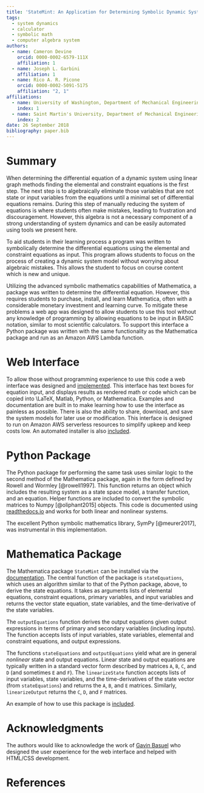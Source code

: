 ```yaml
---
title: 'StateMint: An Application for Determining Symbolic Dynamic System Models using Linear Graph Methods'
tags:
  - system dynamics
  - calculator
  - symbolic math
  - computer algebra system
authors:
  - name: Cameron Devine
    orcid: 0000-0002-6579-111X
    affiliation: 1
  - name: Joseph L. Garbini
    affiliation: 1
  - name: Rico A. R. Picone
    orcid: 0000-0002-5091-5175
    affiliation: "2, 1"
affiliations:
  - name: University of Washington, Department of Mechanical Engineering
    index: 1
  - name: Saint Martin's University, Department of Mechanical Engineering
    index: 2
date: 26 September 2018
bibliography: paper.bib
---
```


# Summary

When determining the differential equation of a dynamic system using linear graph methods finding the elemental and constraint equations is the first step.
The next step is to algebraically eliminate those variables that are not state or input variables from the equations until a minimal set of differential equations remains.
During this step of manually reducing the system of equations is where students often make mistakes, leading to frustration and discouragement.
However, this algebra is not a necessary component of a strong understanding of system dynamics and can be easily automated using tools we present here.


To aid students in their learning process a program was written to symbolically determine the differential equations using the elemental and constraint equations as input.
This program allows students to focus on the process of creating a dynamic system model without worrying about algebraic mistakes.
This allows the student to focus on course content which is new and unique.

Utilizing the advanced symbolic mathematics capabilities of Mathematica, a package was written to determine the differential equation.
However, this requires students to purchase, install, and learn Mathematica, often with a considerable monetary investment and learning curve.
To mitigate these problems a web app was designed to allow students to use this tool without any knowledge of programming by allowing equations to be input in BASIC notation, similar to most scientific calculators.
To support this interface a Python package was written with the same functionality as the Mathematica package and run as an Amazon AWS Lambda function.


# Web Interface

To allow those without programming experience to use this code a web interface was designed and [implemented](http://statum.camerondevine.me/).
This interface has text boxes for equation input, and displays results as rendered math or code which can be copied into \LaTeX, Matlab, Python, or Mathematica.
Examples and documentation are built in to make learning how to use the interface as painless as possible.
There is also the ability to share, download, and save the system models for later use or modification.
This interface is designed to run on Amazon AWS serverless resources to simplify upkeep and keep costs low.
An automated installer is also [included](https://github.com/CameronDevine/Statum/tree/master/web).

# Python Package

The Python package for performing the same task uses similar logic to the second method of the Mathematica package, again in the form defined by Rowell and Wormley [@rowell1997].
This function returns an object which includes the resulting system as a state space model, a transfer function, and an equation.
Helper functions are included to convert the symbolic matrices to Numpy [@oliphant2015] objects.
This code is documented using [readthedocs.io](https://statum.readthedocs.io/en/latest/) and works for both linear and nonlinear systems.

The excellent Python symbolic mathematics library, SymPy [@meurer2017], was instrumental in this implementation.

# Mathematica Package

The Mathematica package `StateMint` can be installed via the [documentation](https://github.com/CameronDevine/Statum/blob/master/mathematica/README.md). The central function of the package is `stateEquations`, which uses an algorithm similar to that of the Python package, above, to derive the state equations. It takes as arguments lists of elemental equations, constraint equations, primary variables, and input variables and returns the vector state equation, state variables, and the time-derivative of the state variables.

The `outputEquations` function derives the output equations given output expressions in terms of primary and secondary variables (including inputs). The function accepts lists of input variables, state variables, elemental and constraint equations, and output expressions.

The functions `stateEquations` and `outputEquations` yield what are in general *nonlinear* state and output equations. Linear state and output equations are typically written in a standard vector form described by matrices `A`, `B`, `C`, and `D` (and sometimes `E` and `F`). The `linearizeState` function accepts lists of input variables, state variables, and the time-derivatives of the state vector (from `stateEquations`) and returns the `A`, `B`, and `E` matrices. Similarly, `linearizeOutput` returns the `C`, `D`, and `F` matrices.

An example of how to use this package is [included](https://github.com/CameronDevine/Statum/blob/master/mathematica/Example.nb).

# Acknowledgments

The authors would like to acknowledge the work of [Gavin Basuel](https://www.gavinbasuel.com/) who designed the user experience for the web interface and helped with HTML/CSS development.

# References

<!--stackedit_data:
eyJkaXNjdXNzaW9ucyI6eyJTUjhYckl2em11VWpGY1paIjp7In
N0YXJ0Ijo2NjUsImVuZCI6ODIwLCJ0ZXh0IjoiV2hlbiBkZXRl
cm1pbmluZyB0aGUgZGlmZmVyZW50aWFsIGVxdWF0aW9uIG9mIG
EgZHluYW1pYyBzeXN0ZW0gdXNpbmcgbGluZWFyIGdyYeKApiJ9
LCJrSXRMMVFWQkhJeWttVEJ0Ijp7InN0YXJ0IjoxMjkyLCJlbm
QiOjE0NjMsInRleHQiOiJUbyBhaWQgc3R1ZGVudHMgaW4gdGhl
aXIgbGVhcm5pbmcgcHJvY2VzcyBhIHByb2dyYW0gd2FzIHdyaX
R0ZW4gdG8gc3ltYm9saWNhbGx54oCmIn0sInZBaUExS2dBQm1r
WU9jTWUiOnsic3RhcnQiOjIxMDksImVuZCI6MjEyMywidGV4dC
I6IkJBU0lDIG5vdGF0aW9uIn19LCJjb21tZW50cyI6eyJSeUxq
azJxTGNyOERzOEpkIjp7ImRpc2N1c3Npb25JZCI6IlNSOFhySX
Z6bXVVakZjWloiLCJzdWIiOiJnbzoxMDI5MDU0MzU1MzA4OTY0
NzQ4MDAiLCJ0ZXh0IjoiSSdtIGEgYmlnIGJlbGlldmVyIHRoYX
QgeW91ciBmaXJzdCBzZW50ZW5jZSBzaG91bGQgdHJ5IHRvIGNv
bnZleSB0aGUgbWFpbiBwb2ludCBvZiB5b3VyIHBhcGVyLiBUaG
lzIGlzIG1vcmUgb2YgYW4gXCJpbnRyb2R1Y3Rpb25cIiBzZWN0
aW9uIHNlbnRlbmNlLCBhcyBhcmUgdGhvc2UgdGhhdCBmb2xsb3
cgaXQuIFBlcmhhcHMgdGhpcyAqaXMqIGVmZmVjdGl2ZWx5IHRo
ZSBpbnRyb2R1Y3Rpb24gYW5kIHRoZXJlJ3MgYSBzZXBhcmF0ZS
BhYnN0cmFjdCAuLi4gaWYgc28sIHRoYXQncyBmaW5lLiIsImNy
ZWF0ZWQiOjE1NDM3MTkxMDI4MzB9LCJ6ZGh3Y01aaWVEV3JJcG
tDIjp7ImRpc2N1c3Npb25JZCI6IlNSOFhySXZ6bXVVakZjWloi
LCJzdWIiOiJnbzoxMDI5MDU0MzU1MzA4OTY0NzQ4MDAiLCJ0ZX
h0IjoiSSdtIGdvaW5nIHRvIGNvbnRpbnVlIGNvbW1lbnRpbmcg
YXMgaWYgdGhpcyB0ZXh0IGlzIHByZWNlZGVkIGJ5IGFuIGFic3
RyYWN0IG9mIHNvbWUgc29ydC4iLCJjcmVhdGVkIjoxNTQzNzE5
MjAxODA4fSwiNEJyY05qc0RseFNiTGxNNiI6eyJkaXNjdXNzaW
9uSWQiOiJrSXRMMVFWQkhJeWttVEJ0Iiwic3ViIjoiZ286MTAy
OTA1NDM1NTMwODk2NDc0ODAwIiwidGV4dCI6IldlIGNhbiBub3
cgYmUgbW9yZSBzcGVjaWZpYywgaGVyZS4gV2UgaGF2ZSBhbHJl
YWR5IGludHJvZHVjZWQgdGhlIGVxdWF0aW9ucyBhbmQgdGhlIH
Rhc2sgb2YgYXV0b21hdGlvbi4iLCJjcmVhdGVkIjoxNTQzNzIw
MDYzNjkyfSwiRXVPVXZiRmlINXFUbktRMCI6eyJkaXNjdXNzaW
9uSWQiOiJ2QWlBMUtnQUJta1lPY01lIiwic3ViIjoiZ2g6MTAz
OTQ4OTYiLCJ0ZXh0IjoiU2hvdWxkIHdlIGNpdGUgQkFTSUMgbm
90YXRpb24/IEkgZm91bmQgaXQgb24gV2lraXBlZGlhLCAgXG5b
aHR0cHM6Ly9lbi53aWtpcGVkaWEub3JnL3dpa2kvQ2FsY3VsYX
Rvcl9pbnB1dF9tZXRob2RzI0JBU0lDX25vdGF0aW9uXShodHRw
czovL2VuLndpa2lwZWRpYS5vcmcvd2lraS9DYWxjdWxhdG9yX2
lucHV0X21ldGhvZHMjQkFTSUNfbm90YXRpb24pIiwiY3JlYXRl
ZCI6MTU0Mzk1Mzc1NDY0OX19LCJoaXN0b3J5IjpbMTc2MzQ2ND
YyOSw2NzA0NDc3MSwtMjI5MTM1NzY5LC0xMTIzMzkyMDU0LC04
ODczMDE4MiwyMTAxOTI0Njg1LDYwMjA3OTc4MCwxMDg1MzA3Mz
gyLC0xNDUxNzc5NDIzLC0xMDA5OTU4MDI3LDQ4NDI0ODIxOCwx
MTMyMjIzODkzLC01NjAzODcyNTUsLTMzMjYyMTcwNiwxNjgyNT
MwNDkzLC0xNDkyOTA5NTcsNDIzNjYwMTEsLTI1Njk2NTgzNywt
MTIwMTkxMDQ1MiwyMDk4Nzc1OTYwXX0=
-->